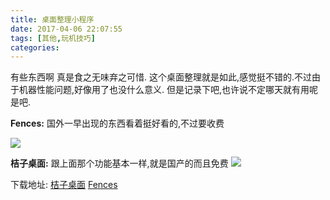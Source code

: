 ```yaml
---
title: 桌面整理小程序
date: 2017-04-06 22:07:55
tags: [其他,玩机技巧]
categories:
---
```


有些东西啊 真是食之无味弃之可惜.
这个桌面整理就是如此,感觉挺不错的.不过由于机器性能问题,好像用了也没什么意义.
但是记录下吧,也许说不定哪天就有用呢 是吧.

**Fences:**  国外一早出现的东西看着挺好看的,不过要收费

![](http://www.stardock.com/products/fences/images/fences3/Fences3_SideBySide.jpg)

**桔子桌面:** 跟上面那个功能基本一样,就是国产的而且免费
![](http://www.juzizm.com/images/main.jpg)

下载地址:
[桔子桌面](http://www.juzizm.com/)
[Fences](http://www.stardock.com/products/fences/)
